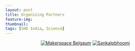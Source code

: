 ```yaml
---
layout: post
title: Organizing Partners
feature-img:
thumbnail:
tags: [SHD India, Science]
---
```

<p align="center"> 
     <a href=""><img src="{{site.baseurl}}/assets/img/msblogo.jpg" alt="Makerspace Belgaum" ></a>
     <a href=""><img src="{{site.baseurl}}/assets/img/sankalpbhoomi.jpg" alt="Sankalpbhoomi"></a>
</P>
